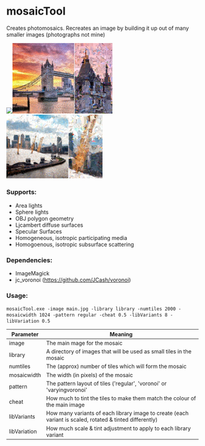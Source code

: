 # mosaicTool
Creates photomosaics. Recreates an image by building it up out of many smaller images (photographs not mine)

<img src="/images/mosaicA.png" width=49%/><img src="/images/mosaicC.png" width=52%/>
<img src="/images/mosaicB.png" width=50%/>

### Supports:
* Area lights
* Sphere lights
* OBJ polygon geometry
* Ljcambert diffuse surfaces
* Specular Surfaces
* Homogeneous, isotropic participating media
* Homogoenous, isotropic subsurface scattering

### Dependencies:
* ImageMagick
* jc_voronoi (https://github.com/JCash/voronoi)

### Usage:
```
mosaicTool.exe -image main.jpg -library library -numtiles 2000 -mosaicwidth 1024 -pattern regular -cheat 0.5 -libVariants 8 -libVariation 0.5
```

Parameter | Meaning
----------|----------
image | The main mage for the mosaic
library | A directory of images that will be used as small tiles in the mosaic
numtiles | The (approx) number of tiles which will form the mosaic
mosaicwidth | The width (in pixels) of the mosaic
pattern | The pattern layout of tiles ('regular', 'voronoi' or 'varyingvoronoi'
cheat | How much to tint the tiles to make them match the colour of the main image
libVariants | How many variants of each library image to create (each variant is scaled, rotated & tinted differently)
libVariation | How much scale & tint adjustment to apply to each library variant
